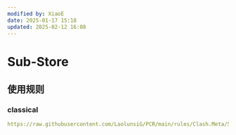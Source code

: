 ```yaml
---
modified by: XiaoE
date: 2025-01-17 15:18
updated: 2025-02-12 16:08
---
```

# Sub-Store

## 使用规则

### classical
```yaml
https://raw.githubusercontent.com/LaolunsiG/PCR/main/rules/Clash.Meta/Sub-Store/Sub-Store-Classical.yaml
```